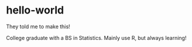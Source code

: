 # hello-world
They told me to make this!

College graduate with a BS in Statistics. Mainly use R, but always learning!
